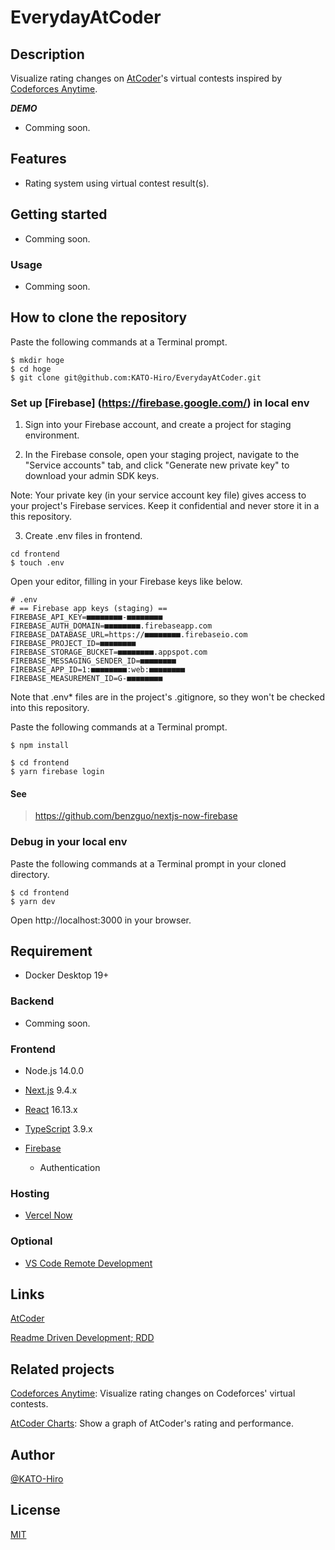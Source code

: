 # EverydayAtCoder

## Description

Visualize rating changes on [AtCoder](https://atcoder.jp/)'s virtual contests inspired by [Codeforces Anytime](https://codeforces-anytime.firebaseapp.com/).

***DEMO***

- Comming soon.

## Features

- Rating system using virtual contest result(s).

## Getting started

- Comming soon.

### Usage

- Comming soon.

## How to clone the repository

Paste the following commands at a Terminal prompt.

```terminal
$ mkdir hoge
$ cd hoge
$ git clone git@github.com:KATO-Hiro/EverydayAtCoder.git
```

### Set up [Firebase] (https://firebase.google.com/) in local env

1. Sign into your Firebase account, and create a project for staging environment.

2. In the Firebase console, open your staging project, navigate to the "Service accounts" tab, and click "Generate new private key" to download your admin SDK keys.

Note: Your private key (in your service account key file) gives access to your project's Firebase services. Keep it confidential and never store it in a this repository.

3. Create .env files in frontend.

```terminal
cd frontend
$ touch .env
```

Open your editor, filling in your Firebase keys like below.

```
# .env
# == Firebase app keys (staging) ==
FIREBASE_API_KEY=■■■■■■■■-■■■■■■■■
FIREBASE_AUTH_DOMAIN=■■■■■■■■.firebaseapp.com
FIREBASE_DATABASE_URL=https://■■■■■■■■.firebaseio.com
FIREBASE_PROJECT_ID=■■■■■■■■
FIREBASE_STORAGE_BUCKET=■■■■■■■■.appspot.com
FIREBASE_MESSAGING_SENDER_ID=■■■■■■■■
FIREBASE_APP_ID=1:■■■■■■■■:web:■■■■■■■■
FIREBASE_MEASUREMENT_ID=G-■■■■■■■■
```

Note that .env* files are in the project's .gitignore, so they won't be checked into this repository.

Paste the following commands at a Terminal prompt.

```terminal
$ npm install

$ cd frontend
$ yarn firebase login
```

#### See

> https://github.com/benzguo/nextjs-now-firebase

### Debug in your local env

Paste the following commands at a Terminal prompt in your cloned directory.

```terminal
$ cd frontend
$ yarn dev
```

Open http://localhost:3000 in your browser.

## Requirement

- Docker Desktop 19+

### Backend

- Comming soon.

### Frontend

- Node.js 14.0.0
- [Next.js](https://nextjs.org/) 9.4.x
- [React](https://reactjs.org/) 16.13.x
- [TypeScript](https://www.typescriptlang.org/) 3.9.x

- [Firebase](https://firebase.google.com/)
  - Authentication

### Hosting

- [Vercel Now](https://vercel.com/)

### Optional

- [VS Code Remote Development](https://code.visualstudio.com/docs/remote/containers)

## Links

[AtCoder](https://atcoder.jp/)

[Readme Driven Development; RDD](https://qiita.com/b4b4r07/items/c80d53db9a0fd59086ec)

## Related projects

[Codeforces Anytime](https://codeforces-anytime.firebaseapp.com/): Visualize rating changes on Codeforces' virtual contests.

[AtCoder Charts](https://atcoder-charts.netlify.com/#/): Show a graph of AtCoder's rating and performance.

## Author

[@KATO-Hiro](https://twitter.com/k_hiro1818)

## License

[MIT](http://KATO-Hiro.mit-license.org)
